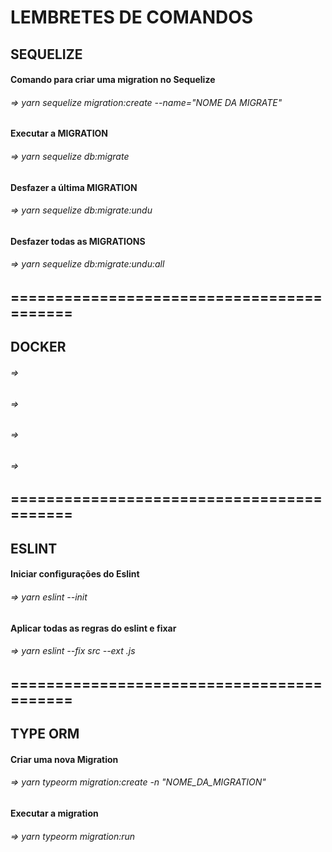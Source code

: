 # LEMBRETES DE COMANDOS


## SEQUELIZE

#### Comando para criar uma migration no Sequelize
###### => yarn sequelize migration:create --name="NOME DA MIGRATE"


#### Executar a MIGRATION
###### => yarn sequelize db:migrate


#### Desfazer a última MIGRATION
###### => yarn sequelize db:migrate:undu


#### Desfazer todas as MIGRATIONS
###### => yarn sequelize db:migrate:undu:all

## ==========================================

## DOCKER

#### 
###### => 


#### 
###### => 

#### 
###### => 


#### 
###### => 

## ==========================================

## ESLINT

#### Iniciar configurações do Eslint
###### => yarn eslint --init


#### Aplicar todas as regras do eslint e fixar
###### => yarn eslint --fix src --ext .js

## ==========================================

## TYPE ORM

#### Criar uma nova Migration
###### => yarn typeorm migration:create -n "NOME_DA_MIGRATION"

#### Executar a migration
###### => yarn typeorm migration:run
